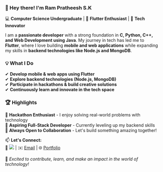 ### 👋 Hey there! I'm Ram Pratheesh S.K  

💻 **Computer Science Undergraduate** | 🚀 **Flutter Enthusiast** | 🎯 **Tech Innovator**  

I am a **passionate developer** with a strong foundation in **C, Python, C++, and Web Development using Java**. My journey in tech has led me to **Flutter**, where I love building **mobile and web applications** while expanding my skills in **backend technologies like Node.js and MongoDB**.  

### 💡 What I Do  
✔ **Develop mobile & web apps using Flutter**  
✔ **Explore backend technologies (Node.js, MongoDB)**  
✔ **Participate in hackathons & build creative solutions**  
✔ **Continuously learn and innovate in the tech space**  

### 🏆 Highlights  
🔹 **Hackathon Enthusiast** - I enjoy solving real-world problems with technology  
🔹 **Aspiring Full-Stack Developer** - Currently leveling up my backend skills  
🔹 **Always Open to Collaboration** - Let's build something amazing together!  

📫 **Let's Connect:**  
💼 [<img src="https://img.shields.io/badge/LinkedIn-0077B5?style=for-the-badge&logo=linkedin&logoColor=white" />](www.linkedin.com/in/rampratheeshsk) | ✉️ [Email](#) | 🌐 [Portfolio](#)  

🚀 *Excited to contribute, learn, and make an impact in the world of technology!*  
